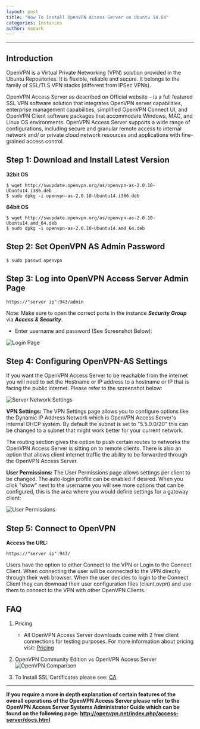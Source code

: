 ```yaml
---
layout: post
title: "How To Install OpenVPN Access Server on Ubuntu 14.04"
categories: Instances
author: neoark
---
```

----------
Introduction
------------

OpenVPN is a Virtual Private Networking (VPN) solution provided in the Ubuntu Repositories. It is flexible, reliable and secure. It belongs to the family of SSL/TLS VPN stacks (different from IPSec VPNs).

OpenVPN Access Server as described on Official website – is a full featured SSL VPN software solution that integrates OpenVPN server capabilities, enterprise management capabilities, simplified OpenVPN Connect UI, and OpenVPN Client software packages that accommodate Windows, MAC, and Linux OS environments.  OpenVPN Access Server supports  a wide range of configurations, including secure and granular remote access to internal network and/ or private cloud network resources and applications with fine-grained access control.

Step 1: Download and Install Latest Version
-------------------------------------------

**32bit OS**

    $ wget http://swupdate.openvpn.org/as/openvpn-as-2.0.10-Ubuntu14.i386.deb
    $ sudo dpkg -i openvpn-as-2.0.10-Ubuntu14.i386.deb
   
  **64bit OS**

    $ wget http://swupdate.openvpn.org/as/openvpn-as-2.0.10-Ubuntu14.amd_64.deb
    $ sudo dpkg -i openvpn-as-2.0.10-Ubuntu14.amd_64.deb

Step 2: Set OpenVPN AS Admin Password
-------------------------------------

    $ sudo passwd openvpn

Step 3: Log into OpenVPN Access Server Admin Page
-------------------------------------------------

    https://"server ip":943/admin

Note: Make sure to open the correct ports in the instance ***Security Group*** via ***Access & Security***.

 - Enter username and password (See Screenshot Below):

![Login Page](http://i.imgur.com/6Jbt5ce.jpg)

Step 4: Configuring OpenVPN-AS Settings
-------------------------------------------

If you want the OpenVPN Access Server to be reachable from the internet you will need to set the Hostname or IP address to a hostname or IP that is facing the public internet. Please refer to the screenshot below:

![Server Network Settings](http://i.imgur.com/GO30szy.jpg)

**VPN Settings:**
The VPN Settings page allows you to configure options like the Dynamic IP Address Network which is OpenVPN Access Server's internal DHCP system. By default the subnet is set to "5.5.0.0/20" this can be changed to a subnet that might work better for your current network.

The routing section gives the option to push certain routes to networks the OpenVPN Access Server is sitting on to remote clients.
There is also an option that allows client internet traffic the ability to be forwarded through the OpenVPN Access Server.

**User Permissions:**
The User Permissions page allows settings per client to be changed. The auto-login profile can be enabled if desired. When you click "show" next to the username you will see more options that can be configured, this is the area where you would define settings for a gateway client: 

![User Permissions](http://i.imgur.com/fL4Tnc5.jpg)

Step 5: Connect to OpenVPN
---------------------------------
**Access the URL:**

    https://"server ip":943/

Users have the option to either Connect to the VPN or Login to the Connect Client. When connecting the user will be connected to the VPN directly through their web browser. When the user decides to login to the Connect Client they can downoad their user configuration files (client.ovpn) and use them to connect to the VPN with other OpenVPN Clients.

FAQ
---

 1. Pricing
	- All OpenVPN Access Server downloads come with 2 free client connections for testing purposes.
For more information about pricing visit: [Pricing](https://openvpn.net/index.php/access-server/pricing.html)

 2. OpenVPN Community Edition vs OpenVPN Access Server
![OpenVPN Comparison](http://i.imgur.com/THQaYNm.png)

 3. To Install SSL Certificates please see: [CA](https://openvpn.net/index.php/access-server/docs/admin-guides/175-how-to-replace-the-access-server-private-key-and-certificate.html)

----------


**If you require a more in depth explanation of certain features of the overall operations of the OpenVPN Access Server please refer to the OpenVPN Access Server Systems Administrator Guide which can be found on the following page: http://openvpn.net/index.php/access-server/docs.html**
